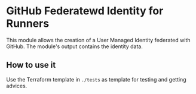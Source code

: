 # GitHub Federatewd Identity for Runners

This module allows the creation of a User Managed Identity federated with GitHub.
The module's output contains the identity data.

## How to use it

Use the Terraform template in `./tests` as template for testing and getting advices.
